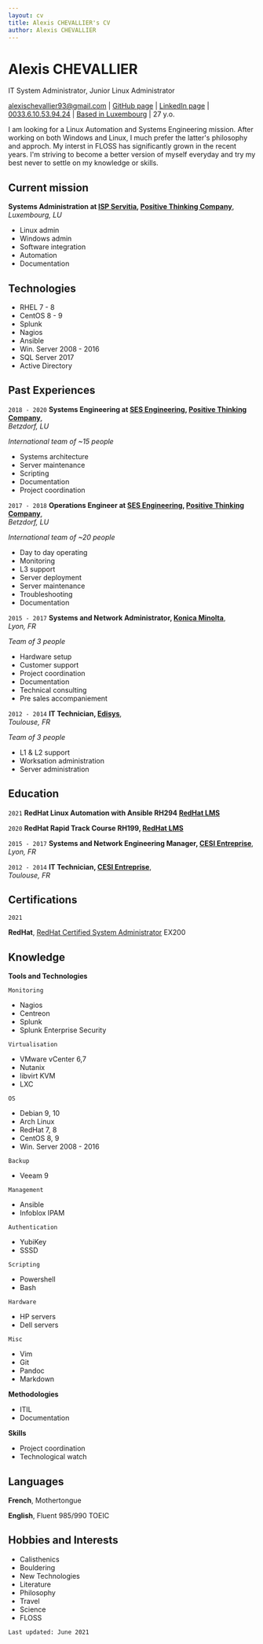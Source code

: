 ```yaml
---
layout: cv
title: Alexis CHEVALLIER's CV
author: Alexis CHEVALLIER
---
```


# Alexis CHEVALLIER
IT System Administrator, Junior Linux Administrator

<div id="webaddress">
<a href="mailto:alexischevallier93+cv@gmail.com">alexischevallier93@gmail.com</a>
| <a href="https://github.com/acheval">GitHub page</a>
| <a href="http://linkedin.com/in/alexis-chevallier">LinkedIn page</a>
| <br><a href="tel:0033610539424">0033.6.10.53.94.24</a>
| <a href="https://goo.gl/maps/xKx6McCoTGfsvVGX9">Based in Luxembourg</a>
| 27 y.o. 
</div>


I am looking for a Linux Automation and Systems Engineering mission.
After working on both Windows and Linux, I much prefer the latter's philosophy
and approch. My interst in FLOSS has significantly grown in the recent years.
I'm striving to become a better version of myself everyday and try
my best never to settle on my knowledge or skills.

## Current mission

__Systems Administration at [ISP Servitia](http://www.intesasanpaoloservitia.com/), [Positive Thinking Company](https://positivethinking.tech/)__,  
*Luxembourg, LU*


- Linux admin
- Windows admin
- Software integration
- Automation
- Documentation

## Technologies

- RHEL 7 - 8
- CentOS 8 - 9
- Splunk
- Nagios
- Ansible
- Win. Server 2008 - 2016
- SQL Server 2017
- Active Directory

## Past Experiences

`2018 - 2020`
__Systems Engineering at [SES Engineering](https://www.ses.com/), [Positive Thinking Company](https://positivethinking.tech/)__,  
*Betzdorf, LU*

*International team of ~15 people*

- Systems architecture
- Server maintenance
- Scripting
- Documentation
- Project coordination

`2017 - 2018`
__Operations Engineer at [SES Engineering](https://www.ses.com/), [Positive Thinking Company](https://positivethinking.tech/)__,  
*Betzdorf, LU*

*International team of ~20 people*

- Day to day operating
- Monitoring
- L3 support
- Server deployment
- Server maintenance
- Troubleshooting
- Documentation

`2015 - 2017`
__Systems and Network Administrator, [Konica Minolta](https://www.konicaminolta.fr/fr-fr)__,  
*Lyon, FR*

*Team of 3 people*

- Hardware setup
- Customer support
- Project coordination
- Documentation
- Technical consulting
- Pre sales accompaniement

`2012 - 2014`
__IT Technician, [Edisys](https://www.spigao.com/)__,  
*Toulouse, FR*

*Team of 3 people*

- L1 & L2 support
- Worksation administration
- Server administration

## Education

`2021`
__RedHat Linux Automation with Ansible RH294 [RedHat LMS](https://www.redhat.com/en/services/training/rh294-red-hat-linux-automation-with-ansible)__

`2020`
__RedHat Rapid Track Course RH199, [RedHat LMS](https://www.redhat.com/en/services/training/rh199-rhcsa-rapid-track-course)__

`2015 - 2017`
__Systems and Network Engineering Manager, [CESI Entreprise](https://lyon.cesi.fr/)__,  
*Lyon, FR*

`2012 - 2014`
__IT Technician, [CESI Entreprise](https://toulouse.cesi.fr/)__,  
*Toulouse, FR*

## Certifications

`2021`

__RedHat__, [RedHat Certified System Administrator](https://rhtapps.redhat.com/verify?certId=210-003-992) EX200 

## Knowledge

__Tools and Technologies__

`Monitoring`

- Nagios
- Centreon
- Splunk
- Splunk Enterprise Security

`Virtualisation`

- VMware vCenter 6,7
- Nutanix
- libvirt KVM
- LXC

`OS`

- Debian 9, 10
- Arch Linux
- RedHat 7, 8
- CentOS 8, 9
- Win. Server 2008 - 2016

`Backup`

- Veeam 9

`Management`

- Ansible
- Infoblox IPAM

`Authentication`

- YubiKey
- SSSD

`Scripting`

- Powershell
- Bash

`Hardware`

- HP servers
- Dell servers

`Misc`

- Vim
- Git
- Pandoc
- Markdown

__Methodologies__

- ITIL
- Documentation

__Skills__

- Project coordination
- Technological watch


## Languages

__French__, Mothertongue

__English__, Fluent 985/990 TOEIC

## Hobbies and Interests

- Calisthenics
- Bouldering
- New Technologies
- Literature
- Philosophy
- Travel
- Science
- FLOSS


`Last updated: June 2021`
